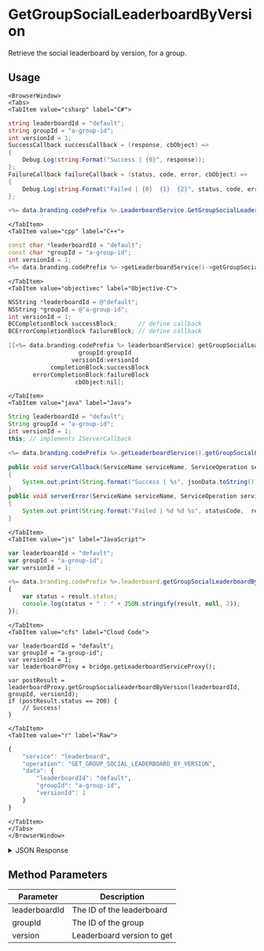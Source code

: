 # GetGroupSocialLeaderboardByVersion

Retrieve the social leaderboard by version, for a group.

<PartialServop service_name="leaderboard" operation_name="GET_GROUP_SOCIAL_LEADERBOARD_BY_VERSION" />

## Usage

```mdx-code-block
<BrowserWindow>
<Tabs>
<TabItem value="csharp" label="C#">
```

```csharp
string leaderboardId = "default";
string groupId = "a-group-id";
int versionId = 1;
SuccessCallback successCallback = (response, cbObject) =>
{
    Debug.Log(string.Format("Success | {0}", response));
};
FailureCallback failureCallback = (status, code, error, cbObject) =>
{
    Debug.Log(string.Format("Failed | {0}  {1}  {2}", status, code, error));
};

<%= data.branding.codePrefix %>.LeaderboardService.GetGroupSocialLeaderboardByVersion(leaderboardId, groupId, versionId, successCallback, failureCallback);
```

```mdx-code-block
</TabItem>
<TabItem value="cpp" label="C++">
```

```cpp
const char *leaderboardId = "default";
const char *groupId = "a-group-id";
int versionId = 1;
<%= data.branding.codePrefix %>->getLeaderboardService()->getGroupSocialLeaderboardByVersion(leaderboardId, groupId, versionId, this);
```

```mdx-code-block
</TabItem>
<TabItem value="objectivec" label="Objective-C">
```

```objectivec
NSString *leaderboardId = @"default";
NSString *groupId = @"a-group-id";
int versionId = 1;
BCCompletionBlock successBlock;      // define callback
BCErrorCompletionBlock failureBlock; // define callback

[[<%= data.branding.codePrefix %> leaderboardService] getGroupSocialLeaderboardByVersion:leaderboardId
                    groupId:groupId
                  versionId:versionId
            completionBlock:successBlock
       errorCompletionBlock:failureBlock
                   cbObject:nil];
```

```mdx-code-block
</TabItem>
<TabItem value="java" label="Java">
```

```java
String leaderboardId = "default";
String groupId = "a-group-id";
int versionId = 1;
this; // implements IServerCallback

<%= data.branding.codePrefix %>.getLeaderboardService().getGroupSocialLeaderboardByVersion(leaderboardId, groupId, versionId, this);

public void serverCallback(ServiceName serviceName, ServiceOperation serviceOperation, JSONObject jsonData)
{
    System.out.print(String.format("Success | %s", jsonData.toString()));
}
public void serverError(ServiceName serviceName, ServiceOperation serviceOperation, int statusCode, int reasonCode, String jsonError)
{
    System.out.print(String.format("Failed | %d %d %s", statusCode,  reasonCode, jsonError.toString()));
}
```

```mdx-code-block
</TabItem>
<TabItem value="js" label="JavaScript">
```

```javascript
var leaderboardId = "default";
var groupId = "a-group-id";
var versionId = 1;

<%= data.branding.codePrefix %>.leaderboard.getGroupSocialLeaderboardByVersion(leaderboardId, groupId, versionId, result =>
{
	var status = result.status;
	console.log(status + " : " + JSON.stringify(result, null, 2));
});
```

```mdx-code-block
</TabItem>
<TabItem value="cfs" label="Cloud Code">
```

```cfscript
var leaderboardId = "default";
var groupId = "a-group-id";
var versionId = 1;
var leaderboardProxy = bridge.getLeaderboardServiceProxy();

var postResult = leaderboardProxy.getGroupSocialLeaderboardByVersion(leaderboardId, groupId, versionId);
if (postResult.status == 200) {
    // Success!
}
```

```mdx-code-block
</TabItem>
<TabItem value="r" label="Raw">
```

```r
{
	"service": "leaderboard",
	"operation": "GET_GROUP_SOCIAL_LEADERBOARD_BY_VERSION",
	"data": {
		"leaderboardId": "default",
		"groupId": "a-group-id",
		"versionId": 1
	}
}
```

```mdx-code-block
</TabItem>
</Tabs>
</BrowserWindow>
```

<details>
<summary>JSON Response</summary>

```json
{
	"status": 200,
	"data": {
		"leaderboardId": "general",
		"timeBeforeReset": 3358262,
		"leaderboard": [{
			"updatedAt": 1462825797845,
			"pictureUrl": null,
			"playerName": "Peter",
			"playerId": "ee8cad26-16f2-4ef8-9045-3aab84ce6362",
			"createdAt": 1462825797845,
			"data": {
				"nickname": "pete"
			},
			"score": 100,
			"summaryFriendData": null
		}, {
			"updatedAt": 1462825730011,
			"pictureUrl": null,
			"playerName": "Billy",
			"playerId": "295c510f-507f-4bcf-80e1-ebc73708ec3c",
			"createdAt": 1462825730011,
			"data": {
				"nickname": "bill"
			},
			"score": 10,
			"summaryFriendData": null
		}],
		"server_time": 1462825845567
	}
}
```
</details>

## Method Parameters
Parameter | Description
--------- | -----------
leaderboardId | The ID of the leaderboard
groupId | The ID of the group
version | Leaderboard version to get


